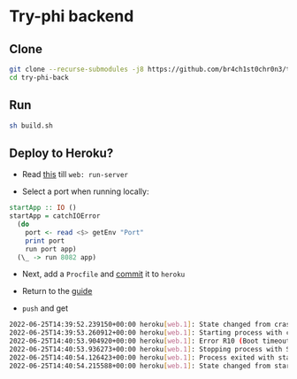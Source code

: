 # Try-phi backend

## Clone
```sh
git clone --recurse-submodules -j8 https://github.com/br4ch1st0chr0n3/try-phi-back
cd try-phi-back
```

## Run
```sh
sh build.sh
```

## Deploy to Heroku?
* Read [this](https://hackernoon.com/for-all-the-world-to-see-deploying-haskell-with-heroku-7ea46f827ce) till `web: run-server`

* Select a port when running locally:
```haskell
startApp :: IO ()
startApp = catchIOError 
  (do
    port <- read <$> getEnv "Port"
    print port
    run port app)
  (\_ -> run 8082 app)
```

* Next, add a `Procfile` and [commit](https://devcenter.heroku.com/articles/procfile#deploying-to-heroku) it to `heroku`

* Return to the [guide](https://hackernoon.com/for-all-the-world-to-see-deploying-haskell-with-heroku-7ea46f827ce)

* `push` and get

```sh
2022-06-25T14:39:52.239150+00:00 heroku[web.1]: State changed from crashed to starting
2022-06-25T14:39:53.260912+00:00 heroku[web.1]: Starting process with command `try-servant-exe`
2022-06-25T14:40:53.904920+00:00 heroku[web.1]: Error R10 (Boot timeout) -> Web process failed to bind to $PORT within 60 seconds of launch
2022-06-25T14:40:53.936273+00:00 heroku[web.1]: Stopping process with SIGKILL
2022-06-25T14:40:54.126423+00:00 heroku[web.1]: Process exited with status 137
2022-06-25T14:40:54.215588+00:00 heroku[web.1]: State changed from starting to crashed

```
